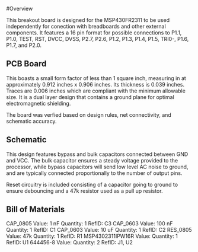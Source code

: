 #Overview

This breakout board is designed for the MSP430FR2311 to be used independently for
conection with breadboards and other external components. It features a 16 pin format
for possible connections to P1.1, P1.0, TEST, RST, DVCC, DVSS, P2.7, P2.6, P1.2, P1.3, 
P1.4, P1.5, TRI0-, P1.6, P1.7, and P2.0.

## PCB Board

This boasts a small form factor of less than 1 square inch, measuring in at 
approximately 0.912 inches x 0.906 inches. Its thickness is 0.039 inches. Traces
are 0.006 inches which are compliant with the minimum allowable size. It is a dual 
layer design that contains a ground plane for optimal electromagnetic shielding.

The board was verfied based on design rules, net connectivity, and schematic accuracy.

## Schematic

This design features bypass and bulk capacitors connected between GND and VCC. 
The bulk capacitor ensures a steady voltage provided to the processor, while
bypass capacitors will send low level AC noise to ground, and are typically 
connected proportionally to the number of output pins.

Reset circuitry is included consisting of a capacitor going to ground
to ensure debouncing and a 47k resistor used as a pull up resistor.
 
## Bill of Materials

CAP_0805			Value: 1 nF			Quantity: 1			RefID: C3
CAP_0603			Value: 100 nF		Quantity: 1			RefID: C1
CAP_0603			Value: 10 uF		Quantity: 1			RefID: C2
RES_0805			Value: 47k			Quantity: 1			RefID: R1
MSP4302311IPW16R	Value:				Quantity: 1			RefID: U1
644456-8			Value:				Quantity: 2			RefID: J1, U2

